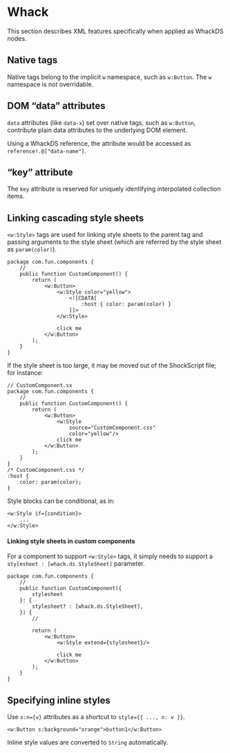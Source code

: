 # Whack

This section describes XML features specifically when applied as WhackDS nodes.

## Native tags

Native tags belong to the implicit `w` namespace, such as `w:Button`. The `w` namespace is not overridable.

## DOM “data” attributes

`data` attributes (like `data-x`) set over native tags, such as `w:Button`, contribute plain data attributes to the underlying DOM element.

Using a WhackDS reference, the attribute would be accessed as `reference!.@["data-name"]`.

## “key” attribute

The `key` attribute is reserved for uniquely identifying interpolated collection items.

## Linking cascading style sheets

`<w:Style>` tags are used for linking style sheets to the parent tag and passing arguments to the style sheet (which are referred by the style sheet as `param(color)`).

```
package com.fun.components {
    //
    public function CustomComponent() {
        return (
            <w:Button>
                <w:Style color="yellow">
                    <![CDATA[
                        :host { color: param(color) }
                    ]]>
                </w:Style>

                click me
            </w:Button>
        );
    }
}
```

If the style sheet is too large, it may be moved out of the ShockScript file; for instance:

```plain
// CustomComponent.sx
package com.fun.components {
    //
    public function CustomComponent() {
        return (
            <w:Button>
                <w:Style
                    source="CustomComponent.css"
                    color="yellow"/>
                click me
            </w:Button>
        );
    }
}
/* CustomComponent.css */
:host {
    color: param(color);
}
```

Style blocks can be conditional, as in:

```
<w:Style if={condition}>
    ...
</w:Style>
```

#### Linking style sheets in custom components

For a component to support `<w:Style>` tags, it simply needs to support a `stylesheet : [whack.ds.StyleSheet]` parameter.

```
package com.fun.components {
    //
    public function CustomComponent({
        stylesheet
    }: {
        stylesheet? : [whack.ds.StyleSheet],
    }) {
        //

        return (
            <w:Button>
                <w:Style extend={stylesheet}/>

                click me
            </w:Button>
        );
    }
}
```

## Specifying inline styles

Use `s:n={v}` attributes as a shortcut to `style={{ ..., n: v }}`.

```
<w:Button s:background="orange">button1</w:Button>
```

Inline style values are converted to `String` automatically.